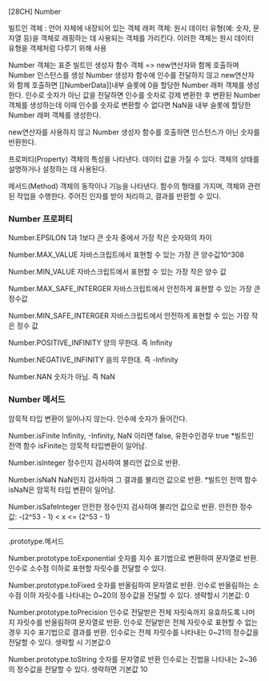[28CH] Number

빌트인 객체 : 언어 자체에 내장되어 있는 객체
래퍼 객체: 원시 데이터 유형(예: 숫자, 문자열 등)을 객체로 래핑하는 데 사용되는 객체를 가리킨다. 이러한 객체는 원시 데이터 유형을 객체처럼 다루기 위해 사용

Number 객체는 표준 빌트인 생성자 함수 객체
=> new연산자와 함께 호출하며 Number 인스턴스를 생성
Number 생성자 함수에 인수를 전달하지 않고 new연산자와 함께 호출하면 [[NumberData]]내부 슬롯에 0을 할당한 Number 래퍼 객체를 생성한다.
인수로 숫자가 아닌 값을 전달하면 인수를 숫자로 강제 변환한 후 변환된 Number객체를 생성하는데 이때 인수를 숫자로 변환할 수 없다면 NaN을 내부 슬롯에 할당한 Number 래퍼 객체를 생성한다.

new연산자를 사용하지 않고 Number 생성자 함수를 호출하면 인스턴스가 아닌 숫자를 반환한다.

프로퍼티(Property)
객체의 특성을 나타낸다.
데이터 값을 가질 수 있다.
객체의 상태를 설명하거나 설정하는 데 사용된다.

메서드(Method)
객체의 동작이나 기능을 나타낸다.
함수의 형태를 가지며, 객체와 관련된 작업을 수행한다.
주어진 인자를 받아 처리하고, 결과를 반환할 수 있다.

### Number 프로퍼티

Number.EPSILON
1과 1보다 큰 숫자 중에서 가장 작은 숫자와의 차이

Number.MAX_VALUE
자바스크립트에서 표현할 수 있는 가장 큰 양수값10^308

Number.MIN_VALUE
자바스크립트에서 표현할 수 있는 가장 작은 양수 값

Number.MAX_SAFE_INTERGER
자바스크립트에서 안전하게 표현할 수 있는 가장 큰 정수값

Number.MIN_SAFE_INTERGER
자바스크립트에서 안전하게 표현할 수 있는 가장 작은 정수 값

Number.POSITIVE_INFINITY
양의 무한대. 즉 Infinity

Number.NEGATIVE_INFINITY
음의 무한대. 즉 -Infinity

Number.NAN
숫자가 아님. 즉 NaN

### Number 메서드

암묵적 타입 변환이 일어나지 않는다.
인수에 숫자가 들어간다.

Number.isFinite
Infinity, -Infinity, NaN 이라면 false, 유한수인경우 true \*빌트인 전역 함수 isFinite는 암묵적 타입변환이 일어남.

Number.isInteger
정수인지 검사하여 불리언 값으로 반환.

Number.isNaN
NaN인지 검사하여 그 결과를 불리언 값으로 반환. \*빌트인 전역 함수 isNaN은 암묵적 타입 변환이 일어남.

Number.isSafeInteger
안전한 정수인지 검사하여 불리언 값으로 반환.
안전한 정수값: -(2^53 - 1) < x <= (2^53 - 1)

---

.prototype.메서드

Number.prototype.toExponential
숫자를 지수 표기법으로 변환하여 문자열로 반환.
인수로 소수점 이하로 표현할 자릿수를 전달할 수 있다.

Number.prototype.toFixed
숫자를 반올림하여 문자열로 반환.
인수로 반올림하는 소수점 이하 자릿수를 나타내는 0~20의 정수값을 전달할 수 있다. 생략할시 기본값: 0

Number.prototype.toPrecision
인수로 전달받은 전체 자릿숙까지 유효하도록 나머지 자릿수를 반올림하여 문자열로 반환. 인수로 전달받은 전체 자릿수로 표현할 수 없는 경우 지수 표기법으로 결과를 반환.
인수로는 전체 자릿수를 나타내는 0~21의 정수값을 전달할 수 있다. 생략할 시 기본값:0

Number.prototype.toString
숫자를 문자열로 반환
인수로는 진법을 나타내는 2~36의 정수값을 전달할 수 있다. 생략하면 기본값 10
